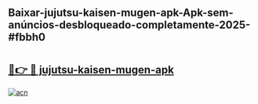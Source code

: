 ## Baixar-jujutsu-kaisen-mugen-apk-Apk-sem-anúncios-desbloqueado-completamente-2025-#fbbh0

# <h2><a href="https://ainizakaria.my?title=jujutsu-kaisen-mugen-apk&ref=22M">🔗👉 🔴 jujutsu-kaisen-mugen-apk</a></h2>

[![acn](https://github.com/user-attachments/assets/0f9c940e-d8b0-45ae-aac7-cd30a18b3e1c)](https://ainizakaria.my?title=jujutsu-kaisen-mugen-apk&ref=22M)

